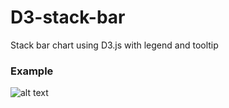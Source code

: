 # D3-stack-bar
Stack bar chart using D3.js with legend and tooltip

### Example

![alt text](https://github.com/ShivaliPatel/D3-stack-bar/blob/master/images/stackBarChart.png)
